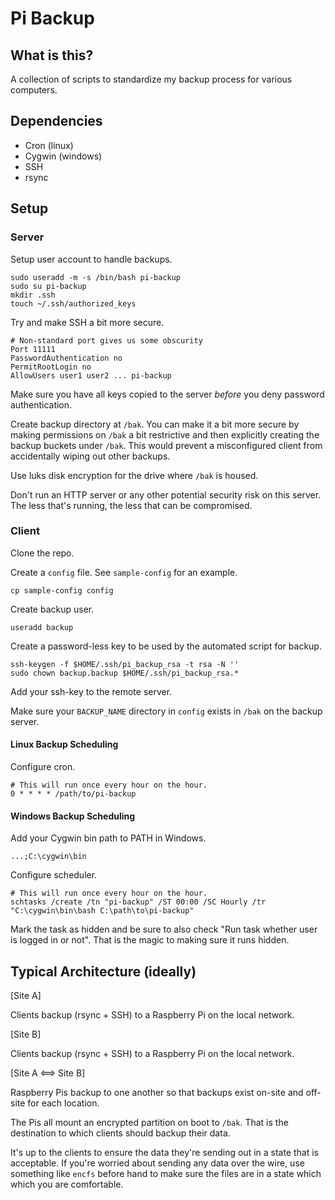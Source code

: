 # Pi Backup

## What is this?

A collection of scripts to standardize my backup process for various computers.

## Dependencies

* Cron (linux)
* Cygwin (windows)
* SSH
* rsync

## Setup

### Server

Setup user account to handle backups.

	sudo useradd -m -s /bin/bash pi-backup
	sudo su pi-backup
	mkdir .ssh
	touch ~/.ssh/authorized_keys

Try and make SSH a bit more secure.

	# Non-standard port gives us some obscurity
	Port 11111
	PasswordAuthentication no
	PermitRootLogin no
	AllowUsers user1 user2 ... pi-backup

Make sure you have all keys copied to the server *before* you deny password authentication.

Create backup directory at `/bak`.  You can make it a bit more secure by making permissions on `/bak` a bit restrictive and then explicitly creating the backup buckets under `/bak`.  This would prevent a misconfigured client from accidentally wiping out other backups.

Use luks disk encryption for the drive where `/bak` is housed.

Don't run an HTTP server or any other potential security risk on this server.  The less that's running, the less that can be compromised.

### Client

Clone the repo.

Create a `config` file.  See `sample-config` for an example.

	cp sample-config config

Create backup user.

	useradd backup

Create a password-less key to be used by the automated script for backup.

	ssh-keygen -f $HOME/.ssh/pi_backup_rsa -t rsa -N ''
	sudo chown backup.backup $HOME/.ssh/pi_backup_rsa.*

Add your ssh-key to the remote server.
	
Make sure your `BACKUP_NAME` directory in `config` exists in `/bak` on the backup server.

#### Linux Backup Scheduling

Configure cron.

	# This will run once every hour on the hour.
	0 * * * * /path/to/pi-backup

#### Windows Backup Scheduling

Add your Cygwin bin path to PATH in Windows.

	...;C:\cygwin\bin
	
Configure scheduler.

	# This will run once every hour on the hour.
	schtasks /create /tn "pi-backup" /ST 00:00 /SC Hourly /tr "C:\cygwin\bin\bash C:\path\to\pi-backup"

Mark the task as hidden and be sure to also check "Run task whether user is logged in or not".  That is the magic to making sure it runs hidden.

## Typical Architecture (ideally)

[Site A]

Clients backup (rsync + SSH) to a Raspberry Pi on the local network.

[Site B]

Clients backup (rsync + SSH) to a Raspberry Pi on the local network.

[Site A <==> Site B]

Raspberry Pis backup to one another so that backups exist on-site and off-site for each location.

The Pis all mount an encrypted partition on boot to `/bak`.  That is the destination to which clients should backup their data.

It's up to the clients to ensure the data they're sending out in a state that is acceptable.  If you're worried about sending any data over the wire, use something like `encfs` before hand to make sure the files are in a state which which you are comfortable.
